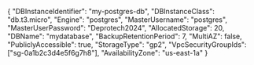 {
    "DBInstanceIdentifier": "my-postgres-db",
    "DBInstanceClass": "db.t3.micro",
    "Engine": "postgres",
    "MasterUsername": "postgres",
    "MasterUserPassword": "Deprotech2024",
    "AllocatedStorage": 20,
    "DBName": "mydatabase",
    "BackupRetentionPeriod": 7,
    "MultiAZ": false,
    "PubliclyAccessible": true,
    "StorageType": "gp2",
    "VpcSecurityGroupIds": ["sg-0a1b2c3d4e5f6g7h8"],
    "AvailabilityZone": "us-east-1a"
}
